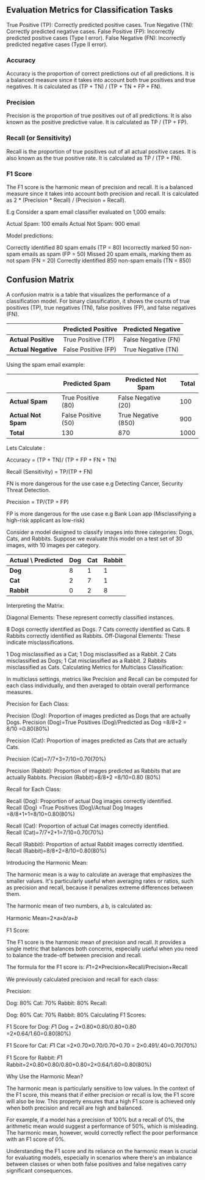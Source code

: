 ## Evaluation Metrics for Classification Tasks

True Positive (TP): Correctly predicted positive cases.
True Negative (TN): Correctly predicted negative cases.
False Positive (FP): Incorrectly predicted positive cases (Type I error).
False Negative (FN): Incorrectly predicted negative cases (Type II error).

### Accuracy

Accuracy is the proportion of correct predictions out of all predictions. It is a balanced measure since it takes into account both true positives and true negatives. It is calculated as (TP + TN) / (TP + TN + FP + FN).

### Precision

Precision is the proportion of true positives out of all predictions. It is also known as the positive predictive value. It is calculated as TP / (TP + FP).

### Recall (or Sensitivity)

Recall is the proportion of true positives out of all actual positive cases. It is also known as the true positive rate. It is calculated as TP / (TP + FN).

### F1 Score

The F1 score is the harmonic mean of precision and recall. It is a balanced measure since it takes into account both precision and recall. It is calculated as 2 * (Precision * Recall) / (Precision + Recall).




E.g Consider a spam email classifier evaluated on 1,000 emails:

Actual Spam: 100 emails
Actual Not Spam: 900 email

Model predictions:

Correctly identified 80 spam emails (TP = 80)
Incorrectly marked 50 non-spam emails as spam (FP = 50)
Missed 20 spam emails, marking them as not spam (FN = 20)
Correctly identified 850 non-spam emails (TN = 850)


## Confusion Matrix

A confusion matrix is a table that visualizes the performance of a classification model. For binary classification, it shows the counts of true positives (TP), true negatives (TN), false positives (FP), and false negatives (FN).

|                | **Predicted Positive** | **Predicted Negative** |
|----------------|------------------------|------------------------|
| **Actual Positive** | True Positive (TP)     | False Negative (FN)     |
| **Actual Negative** | False Positive (FP)    | True Negative (TN)     |

Using the spam email example:

|                | **Predicted Spam** | **Predicted Not Spam** | **Total** |
|----------------|---------------------|--------------------------|----------|
| **Actual Spam**    | True Positive (80)   | False Negative (20)      | 100      |
| **Actual Not Spam** | False Positive (50)  | True Negative (850)      | 900      |
| **Total**      | 130                 | 870                      | 1000     |



Lets Calculate :

Accuracy  = (TP + TN)/ (TP + FP + FN + TN)


Recall (Sensitivity) = TP/(TP + FN)

FN is more dangerous for the use case e.g Detecting Cancer, Security Threat Detection.
​

Precision = TP/(TP + FP)

FP is more dangerous for the use case e.g Bank Loan app (Misclassifying a high-risk applicant as low-risk) 



Consider a model designed to classify images into three categories: Dogs, Cats, and Rabbits. Suppose we evaluate this model on a test set of 30 images, with 10 images per category.


| Actual \ Predicted | Dog | Cat | Rabbit |
|--------------------|-----|-----|--------|
| **Dog**            |  8  |  1  |   1    |
| **Cat**            |  2  |  7  |   1    |
| **Rabbit**         |  0  |  2  |   8    |


Interpreting the Matrix:

Diagonal Elements: These represent correctly classified instances.

8 Dogs correctly identified as Dogs.
7 Cats correctly identified as Cats.
8 Rabbits correctly identified as Rabbits.
Off-Diagonal Elements: These indicate misclassifications.

1 Dog misclassified as a Cat; 1 Dog misclassified as a Rabbit.
2 Cats misclassified as Dogs; 1 Cat misclassified as a Rabbit.
2 Rabbits misclassified as Cats.
Calculating Metrics for Multiclass Classification:

In multiclass settings, metrics like Precision and Recall can be computed for each class individually, and then averaged to obtain overall performance measures.

Precision for Each Class:

Precision (Dog): Proportion of images predicted as Dogs that are actually Dogs. 
Precision (Dog)=True Positives (Dog)/Predicted as Dog =8/8+2 = 8/10 =0.80(80%)

Precision (Cat): Proportion of images predicted as Cats that are actually Cats. 

Precision (Cat)=7/7+3=7/10=0.70(70%)

Precision (Rabbit): Proportion of images predicted as Rabbits that are actually Rabbits. 
Precision (Rabbit)=8/8+2 =8/10=0.80 (80%)

Recall for Each Class:

Recall (Dog): Proportion of actual Dog images correctly identified. 
Recall (Dog) =True Positives (Dog)/Actual Dog Images =8/8+1+1=8/10=0.80(80%)

Recall (Cat): Proportion of actual Cat images correctly identified. 
Recall (Cat)=7/7+2+1=7/10=0.70(70%)

Recall (Rabbit): Proportion of actual Rabbit images correctly identified. 
Recall (Rabbit)=8/8+2=8/10=0.80(80%)


Introducing the Harmonic Mean:

The harmonic mean is a way to calculate an average that emphasizes the smaller values. It's particularly useful when averaging rates or ratios, such as precision and recall, because it penalizes extreme differences between them.

The harmonic mean of two numbers, 
𝑎 b, is calculated as:

Harmonic Mean=2×𝑎×𝑏/𝑎+𝑏
​ 

F1 Score:

The F1 score is the harmonic mean of precision and recall. It provides a single metric that balances both concerns, especially useful when you need to balance the trade-off between precision and recall.

The formula for the F1 score is:
𝐹1=2×Precision×Recall/Precision+Recall

We previously calculated precision and recall for each class:

Precision:

Dog: 80%
Cat: 70%
Rabbit: 80%
Recall:

Dog: 80%
Cat: 70%
Rabbit: 80%
Calculating F1 Scores:

F1 Score for Dog: 
𝐹1 Dog = 2×0.80×0.80/0.80+0.80 =2×0.64/1.60=0.80(80%)

F1 Score for Cat: 
𝐹1 Cat =2×0.70×0.70/0.70+0.70 = 2×0.491/.40=0.70(70%)

F1 Score for Rabbit: 
𝐹1 Rabbit=2×0.80×0.80/0.80+0.80=2×0.64/1.60=0.80(80%)

Why Use the Harmonic Mean?

The harmonic mean is particularly sensitive to low values. In the context of the F1 score, this means that if either precision or recall is low, the F1 score will also be low. This property ensures that a high F1 score is achieved only when both precision and recall are high and balanced.

For example, if a model has a precision of 100% but a recall of 0%, the arithmetic mean would suggest a performance of 50%, which is misleading. The harmonic mean, however, would correctly reflect the poor performance with an F1 score of 0%.

Understanding the F1 score and its reliance on the harmonic mean is crucial for evaluating models, especially in scenarios where there's an imbalance between classes or when both false positives and false negatives carry significant consequences.

